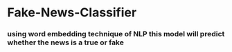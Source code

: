 # Fake-News-Classifier

### using word embedding technique of NLP this model will predict whether the news is a true or fake
